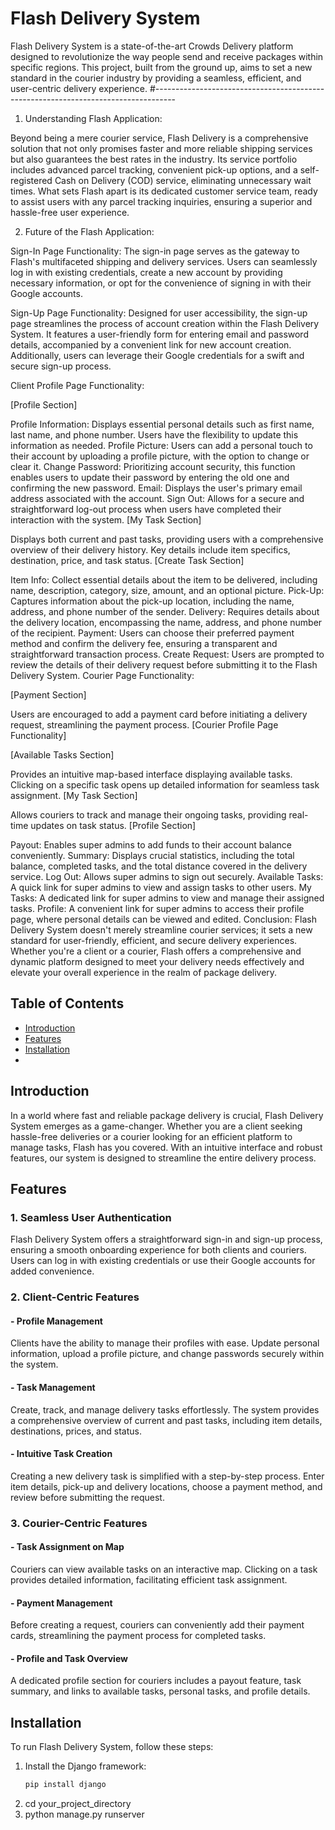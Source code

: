 # Flash Delivery System

Flash Delivery System is a state-of-the-art Crowds Delivery platform designed to revolutionize the way people send and receive packages within specific regions. This project, built from the ground up, aims to set a new standard in the courier industry by providing a seamless, efficient, and user-centric delivery experience.
#-----------------------------------------------------------------------------------
1. Understanding Flash Application:

Beyond being a mere courier service, Flash Delivery is a comprehensive solution that not only promises faster and more reliable shipping services but also guarantees the best rates in the industry. Its service portfolio includes advanced parcel tracking, convenient pick-up options, and a self-registered Cash on Delivery (COD) service, eliminating unnecessary wait times. What sets Flash apart is its dedicated customer service team, ready to assist users with any parcel tracking inquiries, ensuring a superior and hassle-free user experience.

2. Future of the Flash Application:

Sign-In Page Functionality:
The sign-in page serves as the gateway to Flash's multifaceted shipping and delivery services. Users can seamlessly log in with existing credentials, create a new account by providing necessary information, or opt for the convenience of signing in with their Google accounts.

Sign-Up Page Functionality:
Designed for user accessibility, the sign-up page streamlines the process of account creation within the Flash Delivery System. It features a user-friendly form for entering email and password details, accompanied by a convenient link for new account creation. Additionally, users can leverage their Google credentials for a swift and secure sign-up process.

Client Profile Page Functionality:

[Profile Section]

Profile Information: Displays essential personal details such as first name, last name, and phone number. Users have the flexibility to update this information as needed.
Profile Picture: Users can add a personal touch to their account by uploading a profile picture, with the option to change or clear it.
Change Password: Prioritizing account security, this function enables users to update their password by entering the old one and confirming the new password.
Email: Displays the user's primary email address associated with the account.
Sign Out: Allows for a secure and straightforward log-out process when users have completed their interaction with the system.
[My Task Section]

Displays both current and past tasks, providing users with a comprehensive overview of their delivery history. Key details include item specifics, destination, price, and task status.
[Create Task Section]

Item Info: Collect essential details about the item to be delivered, including name, description, category, size, amount, and an optional picture.
Pick-Up: Captures information about the pick-up location, including the name, address, and phone number of the sender.
Delivery: Requires details about the delivery location, encompassing the name, address, and phone number of the recipient.
Payment: Users can choose their preferred payment method and confirm the delivery fee, ensuring a transparent and straightforward transaction process.
Create Request: Users are prompted to review the details of their delivery request before submitting it to the Flash Delivery System.
Courier Page Functionality:

[Payment Section]

Users are encouraged to add a payment card before initiating a delivery request, streamlining the payment process.
[Courier Profile Page Functionality]

[Available Tasks Section]

Provides an intuitive map-based interface displaying available tasks. Clicking on a specific task opens up detailed information for seamless task assignment.
[My Task Section]

Allows couriers to track and manage their ongoing tasks, providing real-time updates on task status.
[Profile Section]

Payout: Enables super admins to add funds to their account balance conveniently.
Summary: Displays crucial statistics, including the total balance, completed tasks, and the total distance covered in the delivery service.
Log Out: Allows super admins to sign out securely.
Available Tasks: A quick link for super admins to view and assign tasks to other users.
My Tasks: A dedicated link for super admins to view and manage their assigned tasks.
Profile: A convenient link for super admins to access their profile page, where personal details can be viewed and edited.
Conclusion:
Flash Delivery System doesn't merely streamline courier services; it sets a new standard for user-friendly, efficient, and secure delivery experiences. Whether you're a client or a courier, Flash offers a comprehensive and dynamic platform designed to meet your delivery needs effectively and elevate your overall experience in the realm of package delivery.


## Table of Contents
- [Introduction](#introduction)
- [Features](#features)
- [Installation](#installation)
- 
## Introduction

In a world where fast and reliable package delivery is crucial, Flash Delivery System emerges as a game-changer. Whether you are a client seeking hassle-free deliveries or a courier looking for an efficient platform to manage tasks, Flash has you covered. With an intuitive interface and robust features, our system is designed to streamline the entire delivery process.

## Features

### 1. Seamless User Authentication

Flash Delivery System offers a straightforward sign-in and sign-up process, ensuring a smooth onboarding experience for both clients and couriers. Users can log in with existing credentials or use their Google accounts for added convenience.

### 2. Client-Centric Features

#### - Profile Management
Clients have the ability to manage their profiles with ease. Update personal information, upload a profile picture, and change passwords securely within the system.

#### - Task Management
Create, track, and manage delivery tasks effortlessly. The system provides a comprehensive overview of current and past tasks, including item details, destinations, prices, and status.

#### - Intuitive Task Creation
Creating a new delivery task is simplified with a step-by-step process. Enter item details, pick-up and delivery locations, choose a payment method, and review before submitting the request.

### 3. Courier-Centric Features

#### - Task Assignment on Map
Couriers can view available tasks on an interactive map. Clicking on a task provides detailed information, facilitating efficient task assignment.

#### - Payment Management
Before creating a request, couriers can conveniently add their payment cards, streamlining the payment process for completed tasks.

#### - Profile and Task Overview
A dedicated profile section for couriers includes a payout feature, task summary, and links to available tasks, personal tasks, and profile details.


## Installation
To run Flash Delivery System, follow these steps:

1. Install the Django framework:
   ```bash
   pip install django

2. cd your_project_directory
3. python manage.py runserver
